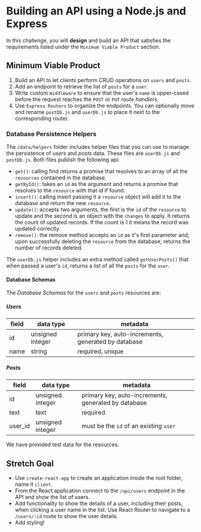 # Building an API using a Node.js and Express

In this challenge, you will **design** and build an API that satisfies the requirements listed under the `Minimum Viable Product` section.

## Minimum Viable Product

1. Build an API to let clients perform CRUD operations on `users` and `posts`.
1. Add an endpoint to retrieve the list of `posts` for a `user`.
1. Write custom `middleware` to ensure that the user's `name` is upper-cased before the request reaches the `POST` or `PUT` _route handlers_.
1. Use `Express Routers` to organize the endpoints. You can optionally move and rename `postDb.js` and `userDb.js` to place it next to the corresponding router.

### Database Persistence Helpers

The `/data/helpers` folder includes helper files that you can use to manage the persistence of _users_ and _posts_ data. These files are `userDb.js` and `postDb.js`. Both files publish the following api:

- `get()`: calling find returns a promise that resolves to an array of all the `resources` contained in the database.
- `getById()`: takes an `id` as the argument and returns a promise that resolves to the `resource` with that id if found.
- `insert()`: calling insert passing it a `resource` object will add it to the database and return the new `resource`.
- `update()`: accepts two arguments, the first is the `id` of the `resource` to update and the second is an object with the `changes` to apply. It returns the count of updated records. If the count is 1 it means the record was updated correctly.
- `remove()`: the remove method accepts an `id` as it's first parameter and, upon successfully deleting the `resource` from the database, returns the number of records deleted.

The `userDb.js` helper includes an extra method called `getUserPosts()` that when passed a user's `id`, returns a list of all the `posts` for the `user`.

#### Database Schemas

The _Database Schemas_ for the `users` and `posts` resources are:

##### Users

| field | data type        | metadata                                            |
| ----- | ---------------- | --------------------------------------------------- |
| id    | unsigned integer | primary key, auto-increments, generated by database |
| name  | string           | required, unique                                    |

##### Posts

| field   | data type        | metadata                                            |
| ------- | ---------------- | --------------------------------------------------- |
| id      | unsigned integer | primary key, auto-increments, generated by database |
| text    | text             | required                                            |
| user_id | unsigned integer | must be the `id` of an existing `user`              |

We have provided test data for the resources.

## Stretch Goal

- Use `create-react-app` to create an application inside the root folder, name it `client`.
- From the React application connect to the `/api/users` endpoint in the API and show the list of users.
- Add functionality to show the details of a user, including their posts, when clicking a user name in the list. Use React Router to navigate to a `/users/:id` route to show the user details.
- Add styling!
